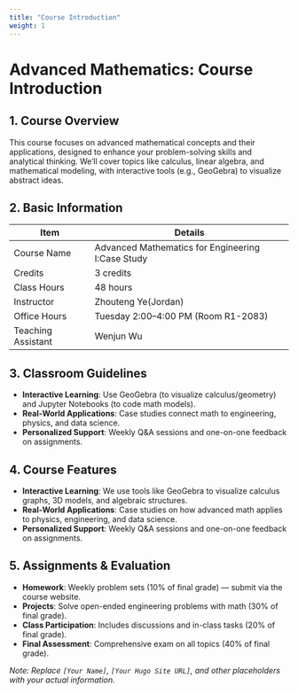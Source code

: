 ```yaml
---
title: "Course Introduction"
weight: 1
---
```


# Advanced Mathematics: Course Introduction

## 1. Course Overview
This course focuses on advanced mathematical concepts and their applications, designed to enhance your problem-solving skills and analytical thinking. We’ll cover topics like calculus, linear algebra, and mathematical modeling, with interactive tools (e.g., GeoGebra) to visualize abstract ideas.


## 2. Basic Information
| **Item**               | **Details**                                       |
|------------------------|---------------------------------------------------|
| Course Name            | Advanced Mathematics for Engineering I:Case Study |
| Credits                | 3 credits                                         |
| Class Hours            | 48 hours                                          |
| Instructor             | Zhouteng Ye(Jordan)                               |
| Office Hours           | Tuesday 2:00–4:00 PM (Room R1-2083)               |
| Teaching Assistant     | Wenjun Wu                                         |

## 3. Classroom Guidelines
- **Interactive Learning**: Use GeoGebra (to visualize calculus/geometry) and Jupyter Notebooks (to code math models).
- **Real-World Applications**: Case studies connect math to engineering, physics, and data science.
- **Personalized Support**: Weekly Q&A sessions and one-on-one feedback on assignments.


## 4. Course Features
- **Interactive Learning**: We use tools like GeoGebra to visualize calculus graphs, 3D models, and algebraic structures.
- **Real-World Applications**: Case studies on how advanced math applies to physics, engineering, and data science.
- **Personalized Support**: Weekly Q&A sessions and one-on-one feedback on assignments.


## 5. Assignments & Evaluation
- **Homework**: Weekly problem sets (10% of final grade) — submit via the course website.
- **Projects**: Solve open-ended engineering problems with math (30% of final grade).
- **Class Participation**: Includes discussions and in-class tasks (20% of final grade).
- **Final Assessment**: Comprehensive exam on all topics (40% of final grade).

*Note: Replace `[Your Name]`, `[Your Hugo Site URL]`, and other placeholders with your actual information.*